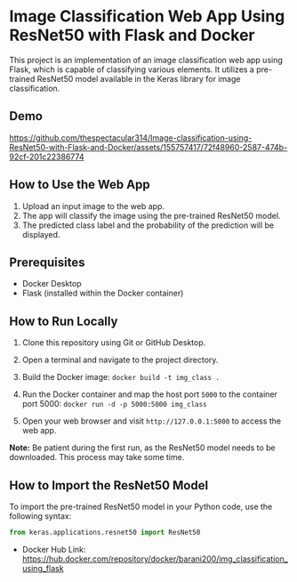 # Image Classification Web App Using ResNet50 with Flask and Docker

This project is an implementation of an image classification web app using Flask, which is capable of classifying various elements. It utilizes a pre-trained ResNet50 model available in the Keras library for image classification.

## Demo

https://github.com/thespectacular314/Image-classification-using-ResNet50-with-Flask-and-Docker/assets/155757417/72f48960-2587-474b-92cf-201c22386774

## How to Use the Web App

1. Upload an input image to the web app.
2. The app will classify the image using the pre-trained ResNet50 model.
3. The predicted class label and the probability of the prediction will be displayed.

## Prerequisites

- Docker Desktop
- Flask (installed within the Docker container)

## How to Run Locally

1. Clone this repository using Git or GitHub Desktop.

2. Open a terminal and navigate to the project directory.

3. Build the Docker image: `docker build -t img_class .`

4. Run the Docker container and map the host port `5000` to the container port 5000: `docker run -d -p 5000:5000 img_class`

5. Open your web browser and visit `http://127.0.0.1:5000` to access the web app.

**Note:** Be patient during the first run, as the ResNet50 model needs to be downloaded. This process may take some time.

## How to Import the ResNet50 Model

To import the pre-trained ResNet50 model in your Python code, use the following syntax:

```python
from keras.applications.resnet50 import ResNet50
```
* Docker Hub Link: https://hub.docker.com/repository/docker/barani200/img_classification_using_flask


